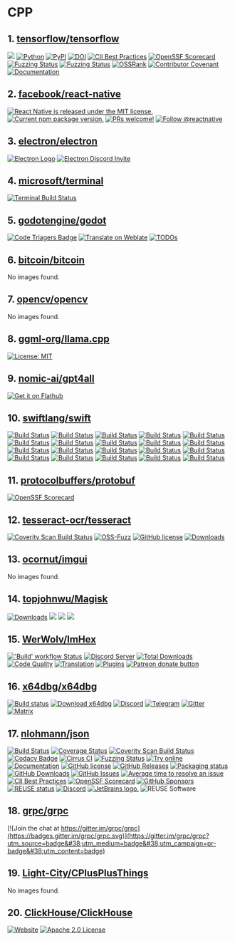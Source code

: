 <!-- 这是由脚本自动生成的文件，请勿直接修改此文件！ -->

# CPP

## 1. [tensorflow/tensorflow](https://github.com/tensorflow/tensorflow)

![](https://www.tensorflow.org/images/tf_logo_horizontal.png)
[![Python](https://img.shields.io/pypi/pyversions/tensorflow.svg)](https://badge.fury.io/py/tensorflow)
[![PyPI](https://badge.fury.io/py/tensorflow.svg)](https://badge.fury.io/py/tensorflow)
[![DOI](https://zenodo.org/badge/DOI/10.5281/zenodo.4724125.svg)](https://doi.org/10.5281/zenodo.4724125)
[![CII Best Practices](https://bestpractices.coreinfrastructure.org/projects/1486/badge)](https://bestpractices.coreinfrastructure.org/projects/1486)
[![OpenSSF Scorecard](https://api.securityscorecards.dev/projects/github.com/tensorflow/tensorflow/badge)](https://securityscorecards.dev/viewer/?uri=github.com/tensorflow/tensorflow)
[![Fuzzing Status](https://oss-fuzz-build-logs.storage.googleapis.com/badges/tensorflow.svg)](https://bugs.chromium.org/p/oss-fuzz/issues/list?sort=-opened&#38;can=1&#38;q=proj:tensorflow)
[![Fuzzing Status](https://oss-fuzz-build-logs.storage.googleapis.com/badges/tensorflow-py.svg)](https://bugs.chromium.org/p/oss-fuzz/issues/list?sort=-opened&#38;can=1&#38;q=proj:tensorflow-py)
[![OSSRank](https://shields.io/endpoint?url=https://ossrank.com/shield/44)](https://ossrank.com/p/44)
[![Contributor Covenant](https://img.shields.io/badge/Contributor%20Covenant-v1.4%20adopted-ff69b4.svg)](CODE_OF_CONDUCT.md)
[![Documentation](https://img.shields.io/badge/api-reference-blue.svg)](https://www.tensorflow.org/api_docs/)

## 2. [facebook/react-native](https://github.com/facebook/react-native)

[![React Native is released under the MIT license.](https://img.shields.io/badge/license-MIT-blue.svg)](https://github.com/facebook/react-native/blob/HEAD/LICENSE)
[![Current npm package version.](https://img.shields.io/npm/v/react-native?color=brightgreen&#38;label=npm%20package)](https://www.npmjs.org/package/react-native)
[![PRs welcome!](https://img.shields.io/badge/PRs-welcome-brightgreen.svg)](https://reactnative.dev/docs/contributing)
[![Follow @reactnative](https://img.shields.io/twitter/follow/reactnative.svg?label=Follow%20@reactnative)](https://twitter.com/intent/follow?screen_name=reactnative)

## 3. [electron/electron](https://github.com/electron/electron)

[![Electron Logo](https://electronjs.org/images/electron-logo.svg)](https://electronjs.org)
[![Electron Discord Invite](https://img.shields.io/discord/745037351163527189?color=%237289DA&#38;label=chat&#38;logo=discord&#38;logoColor=white)](https://discord.gg/electronjs)

## 4. [microsoft/terminal](https://github.com/microsoft/terminal)

[![Terminal Build Status](https://dev.azure.com/shine-oss/terminal/_apis/build/status%2FTerminal%20CI?branchName=main)](https://dev.azure.com/shine-oss/terminal/_build/latest?definitionId=1&#38;branchName=main)

## 5. [godotengine/godot](https://github.com/godotengine/godot)

[![Code Triagers Badge](https://www.codetriage.com/godotengine/godot/badges/users.svg)](https://www.codetriage.com/godotengine/godot)
[![Translate on Weblate](https://hosted.weblate.org/widgets/godot-engine/-/godot/svg-badge.svg)](https://hosted.weblate.org/engage/godot-engine/?utm_source=widget)
[![TODOs](https://badgen.net/https/api.tickgit.com/badgen/github.com/godotengine/godot)](https://www.tickgit.com/browse?repo=github.com/godotengine/godot)

## 6. [bitcoin/bitcoin](https://github.com/bitcoin/bitcoin)

No images found.

## 7. [opencv/opencv](https://github.com/opencv/opencv)

No images found.

## 8. [ggml-org/llama.cpp](https://github.com/ggml-org/llama.cpp)

[![License: MIT](https://img.shields.io/badge/license-MIT-blue.svg)](https://opensource.org/licenses/MIT)

## 9. [nomic-ai/gpt4all](https://github.com/nomic-ai/gpt4all)

[![Get it on Flathub](https://flathub.org/api/badge)](https://flathub.org/apps/io.gpt4all.gpt4all)

## 10. [swiftlang/swift](https://github.com/swiftlang/swift)

[![Build Status](https://ci.swift.org/job/oss-swift-package-macos/lastCompletedBuild/badge/icon)](https://ci.swift.org/job/oss-swift-package-macos)
[![Build Status](https://ci.swift.org/job/oss-swift-package-ubuntu-20_04/lastCompletedBuild/badge/icon)](https://ci.swift.org/job/oss-swift-package-ubuntu-20_04)
[![Build Status](https://ci.swift.org/job/oss-swift-package-ubuntu-20_04-aarch64/lastCompletedBuild/badge/icon)](https://ci.swift.org/job/oss-swift-package-ubuntu-20_04-aarch64)
[![Build Status](https://ci.swift.org/job/oss-swift-package-ubuntu-22_04/lastCompletedBuild/badge/icon)](https://ci.swift.org/job/oss-swift-package-ubuntu-22_04)
[![Build Status](https://ci.swift.org/job/oss-swift-package-ubuntu-22_04-aarch64/lastCompletedBuild/badge/icon)](https://ci.swift.org/job/oss-swift-package-ubuntu-22_04-aarch64)
[![Build Status](https://ci.swift.org/job/oss-swift-package-ubuntu-24_04/lastCompletedBuild/badge/icon)](https://ci.swift.org/job/oss-swift-package-ubuntu-24_04)
[![Build Status](https://ci.swift.org/job/oss-swift-package-ubuntu-24_04-aarch64/lastCompletedBuild/badge/icon)](https://ci.swift.org/job/oss-swift-package-ubuntu-24_04-aarch64)
[![Build Status](https://ci.swift.org/job/oss-swift-package-amazon-linux-2/lastCompletedBuild/badge/icon)](https://ci.swift.org/job/oss-swift-package-amazon-linux-2)
[![Build Status](https://ci.swift.org/job/oss-swift-package-amazon-linux-2-aarch64/lastCompletedBuild/badge/icon)](https://ci.swift.org/job/oss-swift-package-amazon-linux-2-aarch64)
[![Build Status](https://ci.swift.org/job/oss-swift-package-ubi-9/lastCompletedBuild/badge/icon)](https://ci.swift.org/job/oss-swift-package-ubi-9)
[![Build Status](https://ci.swift.org/job/oss-swift-package-debian-12/lastCompletedBuild/badge/icon)](https://ci.swift.org/job/oss-swift-package-debian-12)
[![Build Status](https://ci.swift.org/job/oss-swift-package-debian-12-aarch64/lastCompletedBuild/badge/icon)](https://ci.swift.org/job/oss-swift-package-debian-12-aarch64)
[![Build Status](https://ci.swift.org/job/oss-swift-package-fedora-39/lastCompletedBuild/badge/icon)](https://ci.swift.org/job/oss-swift-package-fedora-39)
[![Build Status](https://ci.swift.org/job/oss-swift-package-fedora-39-aarch64/lastCompletedBuild/badge/icon)](https://ci.swift.org/job/oss-swift-package-fedora-39-aarch64)
[![Build Status](https://ci-external.swift.org/job/swift-main-windows-toolchain/lastCompletedBuild/badge/icon)](https://ci-external.swift.org/job/swift-main-windows-toolchain)
[![Build Status](https://ci-external.swift.org/job/swift-main-windows-toolchain-arm64/lastCompletedBuild/badge/icon)](https://ci-external.swift.org/job/swift-main-windows-toolchain-arm64)
[![Build Status](https://ci.swift.org/job/oss-swift-pr-test-crosscompile-wasm-ubuntu-20_04/lastCompletedBuild/badge/icon)](https://ci.swift.org/job/oss-swift-pr-test-crosscompile-wasm-ubuntu-20_04)
[![Build Status](https://ci-external.swift.org/job/oss-swift-RA-linux-ubuntu-24.04-android-build/lastCompletedBuild/badge/icon)](https://ci-external.swift.org/job/oss-swift-RA-linux-ubuntu-24.04-android-build)
[![Build Status](https://ci-external.swift.org/job/oss-swift-RA-linux-ubuntu-24.04-android-arm64/lastCompletedBuild/badge/icon)](https://ci-external.swift.org/job/oss-swift-RA-linux-ubuntu-24.04-android-arm64)
[![Build Status](https://ci-external.swift.org/job/oss-swift-windows-x86_64-vs2019/lastCompletedBuild/badge/icon)](https://ci-external.swift.org/job/oss-swift-windows-x86_64-vs2019)

## 11. [protocolbuffers/protobuf](https://github.com/protocolbuffers/protobuf)

[![OpenSSF Scorecard](https://api.securityscorecards.dev/projects/github.com/protocolbuffers/protobuf/badge)](https://securityscorecards.dev/viewer/?uri=github.com/protocolbuffers/protobuf)

## 12. [tesseract-ocr/tesseract](https://github.com/tesseract-ocr/tesseract)

[![Coverity Scan Build Status](https://scan.coverity.com/projects/tesseract-ocr/badge.svg)](https://scan.coverity.com/projects/tesseract-ocr)
[![OSS-Fuzz](https://img.shields.io/badge/oss--fuzz-fuzzing-brightgreen)](https://issues.oss-fuzz.com/issues?q=is:open%20title:tesseract-ocr)
[![GitHub license](https://img.shields.io/badge/license-Apache--2.0-blue.svg)](https://raw.githubusercontent.com/tesseract-ocr/tesseract/main/LICENSE)
[![Downloads](https://img.shields.io/badge/download-all%20releases-brightgreen.svg)](https://github.com/tesseract-ocr/tesseract/releases/)

## 13. [ocornut/imgui](https://github.com/ocornut/imgui)

No images found.

## 14. [topjohnwu/Magisk](https://github.com/topjohnwu/Magisk)

[![Downloads](https://img.shields.io/badge/dynamic/json?color=green&#38;label=Downloads&#38;query=totalString&#38;url=https%3A%2F%2Fraw.githubusercontent.com%2Ftopjohnwu%2Fmagisk-files%2Fcount%2Fcount.json&#38;cacheSeconds=1800)](https://raw.githubusercontent.com/topjohnwu/magisk-files/count/count.json)
[![](https://img.shields.io/badge/Magisk-v28.1-blue)](https://github.com/topjohnwu/Magisk/releases/tag/v28.1)
[![](https://img.shields.io/badge/Magisk%20Beta-v28.1-blue)](https://github.com/topjohnwu/Magisk/releases/tag/v28.1)
[![](https://img.shields.io/badge/Magisk-Canary-red)](https://github.com/topjohnwu/Magisk/releases/tag/canary-28102)

## 15. [WerWolv/ImHex](https://github.com/WerWolv/ImHex)

[![&#39;Build&#39; workflow Status](https://img.shields.io/github/actions/workflow/status/WerWolv/ImHex/build.yml?longCache=true&#38;style=for-the-badge&#38;label=Build&#38;logoColor=fff&#38;logo=GitHub%20Actions&#38;branch=master)](https://github.com/WerWolv/ImHex/actions?query=workflow%3ABuild)
[![Discord Server](https://img.shields.io/discord/789833418631675954?label=Discord&#38;logo=Discord&#38;logoColor=fff&#38;style=for-the-badge)](https://discord.gg/X63jZ36xBY)
[![Total Downloads](https://img.shields.io/github/downloads/WerWolv/ImHex/total?longCache=true&#38;style=for-the-badge&#38;label=Downloads&#38;logoColor=fff&#38;logo=GitHub)](https://github.com/WerWolv/ImHex/releases/latest)
[![Code Quality](https://img.shields.io/codefactor/grade/github/WerWolv/ImHex?longCache=true&#38;style=for-the-badge&#38;label=Code%20Quality&#38;logoColor=fff&#38;logo=CodeFactor&#38;branch=master)](https://www.codefactor.io/repository/github/werwolv/imhex)
[![Translation](https://img.shields.io/weblate/progress/imhex?logo=weblate&#38;logoColor=%23FFFFFF&#38;server=https%3A%2F%2Fweblate.werwolv.net&#38;style=for-the-badge)](https://weblate.werwolv.net/projects/imhex/)
[![Plugins](https://img.shields.io/badge/Plugins-Supported-brightgreen?logo=stackedit&#38;logoColor=%23FFFFFF&#38;style=for-the-badge)](https://github.com/WerWolv/ImHex/blob/master/PLUGINS.md)
[![Patreon donate button](https://c5.patreon.com/external/logo/become_a_patron_button.png)](https://www.patreon.com/werwolv)

## 16. [x64dbg/x64dbg](https://github.com/x64dbg/x64dbg)

[![Build status](https://ci.appveyor.com/api/projects/status/h1j489qa1mx67e0h?svg=true)](https://ci.appveyor.com/project/mrexodia/x64dbg)
[![Download x64dbg](https://img.shields.io/sourceforge/dm/x64dbg.svg)](https://sourceforge.net/projects/x64dbg/files/latest/download)
[![Discord](https://img.shields.io/badge/chat-on%20Discord-green.svg)](https://invite.gg/x64dbg)
[![Telegram](https://img.shields.io/badge/chat-%20on%20Telegram-blue.svg)](https://telegram.me/x64dbg)
[![Gitter](https://img.shields.io/badge/chat-on%20Gitter-lightseagreen.svg)](https://gitter.im/x64dbg/x64dbg)
[![Matrix](https://img.shields.io/badge/chat-on%20Matrix-yellowgreen.svg)](https://riot.im/app/#/room/#x64dbg:matrix.org)

## 17. [nlohmann/json](https://github.com/nlohmann/json)

[![Build Status](https://ci.appveyor.com/api/projects/status/1acb366xfyg3qybk/branch/develop?svg=true)](https://ci.appveyor.com/project/nlohmann/json)
[![Coverage Status](https://coveralls.io/repos/github/nlohmann/json/badge.svg?branch=develop)](https://coveralls.io/github/nlohmann/json?branch=develop)
[![Coverity Scan Build Status](https://scan.coverity.com/projects/5550/badge.svg)](https://scan.coverity.com/projects/nlohmann-json)
[![Codacy Badge](https://app.codacy.com/project/badge/Grade/e0d1a9d5d6fd46fcb655c4cb930bb3e8)](https://app.codacy.com/gh/nlohmann/json/dashboard?utm_source=gh&#38;utm_medium=referral&#38;utm_content=&#38;utm_campaign=Badge_grade)
[![Cirrus CI](https://api.cirrus-ci.com/github/nlohmann/json.svg)](https://cirrus-ci.com/github/nlohmann/json)
[![Fuzzing Status](https://oss-fuzz-build-logs.storage.googleapis.com/badges/json.svg)](https://bugs.chromium.org/p/oss-fuzz/issues/list?sort=-opened&#38;can=1&#38;q=proj:json)
[![Try online](https://img.shields.io/badge/try-online-blue.svg)](https://wandbox.org/permlink/1mp10JbaANo6FUc7)
[![Documentation](https://img.shields.io/badge/docs-mkdocs-blue.svg)](https://json.nlohmann.me)
[![GitHub license](https://img.shields.io/badge/license-MIT-blue.svg)](https://raw.githubusercontent.com/nlohmann/json/master/LICENSE.MIT)
[![GitHub Releases](https://img.shields.io/github/release/nlohmann/json.svg)](https://github.com/nlohmann/json/releases)
[![Packaging status](https://repology.org/badge/tiny-repos/nlohmann-json.svg)](https://repology.org/project/nlohmann-json/versions)
[![GitHub Downloads](https://img.shields.io/github/downloads/nlohmann/json/total)](https://github.com/nlohmann/json/releases)
[![GitHub Issues](https://img.shields.io/github/issues/nlohmann/json.svg)](https://github.com/nlohmann/json/issues)
[![Average time to resolve an issue](https://isitmaintained.com/badge/resolution/nlohmann/json.svg)](https://isitmaintained.com/project/nlohmann/json)
[![CII Best Practices](https://bestpractices.coreinfrastructure.org/projects/289/badge)](https://bestpractices.coreinfrastructure.org/projects/289)
[![OpenSSF Scorecard](https://api.scorecard.dev/projects/github.com/nlohmann/json/badge)](https://scorecard.dev/viewer/?uri=github.com/nlohmann/json)
[![GitHub Sponsors](https://img.shields.io/badge/GitHub-Sponsors-ff69b4)](https://github.com/sponsors/nlohmann)
[![REUSE status](https://api.reuse.software/badge/github.com/nlohmann/json)](https://api.reuse.software/info/github.com/nlohmann/json)
[![Discord](https://img.shields.io/discord/1003743314341793913)](https://discord.gg/6mrGXKvX7y)
[![JetBrains logo.](https://resources.jetbrains.com/storage/products/company/brand/logos/jetbrains.svg)](https://jb.gg/OpenSourceSupport)
![REUSE Software](https://git.fsfe.org/reuse/reuse-ci/raw/branch/master/reuse-horizontal.png)

## 18. [grpc/grpc](https://github.com/grpc/grpc)

[![Join the chat at https://gitter.im/grpc/grpc](https://badges.gitter.im/grpc/grpc.svg)](https://gitter.im/grpc/grpc?utm_source=badge&#38;utm_medium=badge&#38;utm_campaign=pr-badge&#38;utm_content=badge)

## 19. [Light-City/CPlusPlusThings](https://github.com/Light-City/CPlusPlusThings)

No images found.

## 20. [ClickHouse/ClickHouse](https://github.com/ClickHouse/ClickHouse)

[![Website](https://img.shields.io/website?up_message=AVAILABLE&#38;down_message=DOWN&#38;url=https%3A%2F%2Fclickhouse.com&#38;style=for-the-badge)](https://clickhouse.com)
[![Apache 2.0 License](https://img.shields.io/badge/license-Apache%202.0-blueviolet?style=for-the-badge)](https://www.apache.org/licenses/LICENSE-2.0)

